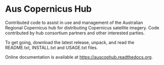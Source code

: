 # Aus Copernicus Hub #

Contributed code to assist in use and management of the Australian Regional Copernicus hub for 
distributing Copernicus satellite imagery. Code contributed by hub consortium partners and other interested parties. 

To get going, download the latest release, unpack, and read the README.txt, INSTALL.txt and USAGE.txt files.

Online documentation is available at https://auscophub.readthedocs.org. 
